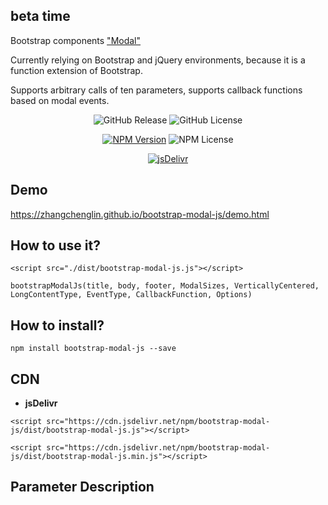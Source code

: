 ## beta time


Bootstrap components <a href="https://getbootstrap.com/docs/4.3/components/modal/" title="Modal">"Modal"</a>

Currently relying on Bootstrap and jQuery environments, because it is a function extension of Bootstrap.

Supports arbitrary calls of ten parameters, supports callback functions based on modal events.


<p align="center">
<img alt="GitHub Release" src="https://img.shields.io/github/release/zhangchenglin/bootstrap-modal-js.svg">
<img alt="GitHub License" src="https://img.shields.io/github/license/zhangchenglin/bootstrap-modal-js.svg">
</p>
<p align="center">
<a href="https://www.npmjs.com/package/bootstrap-modal-js" target="_blank"><img alt="NPM Version" title="NPM Package" src="https://img.shields.io/npm/v/bootstrap-modal-js.svg"></a>
<img alt="NPM License" src="https://img.shields.io/npm/l/bootstrap-modal-js.svg">
</p>
<p align="center">
<a href="https://www.jsdelivr.com/package/npm/bootstrap-modal-js" target="_blank"><img src="https://data.jsdelivr.com/v1/package/npm/bootstrap-modal-js/badge?style=rounded" alt="jsDelivr" title="jsDelivr"></a>
</p>


## Demo

<a href="hhttps://zhangchenglin.github.io/bootstrap-modal-js/demo.html" title="_blank" title="DEMO">https://zhangchenglin.github.io/bootstrap-modal-js/demo.html</a>

## How to use it?
```
<script src="./dist/bootstrap-modal-js.js"></script>

bootstrapModalJs(title, body, footer, ModalSizes, VerticallyCentered, LongContentType, EventType, CallbackFunction, Options)
```

## How to install?
```
npm install bootstrap-modal-js --save
```

## CDN

- **jsDelivr**
```
<script src="https://cdn.jsdelivr.net/npm/bootstrap-modal-js/dist/bootstrap-modal-js.js"></script>
```
```
<script src="https://cdn.jsdelivr.net/npm/bootstrap-modal-js/dist/bootstrap-modal-js.min.js"></script>
```

## Parameter Description


